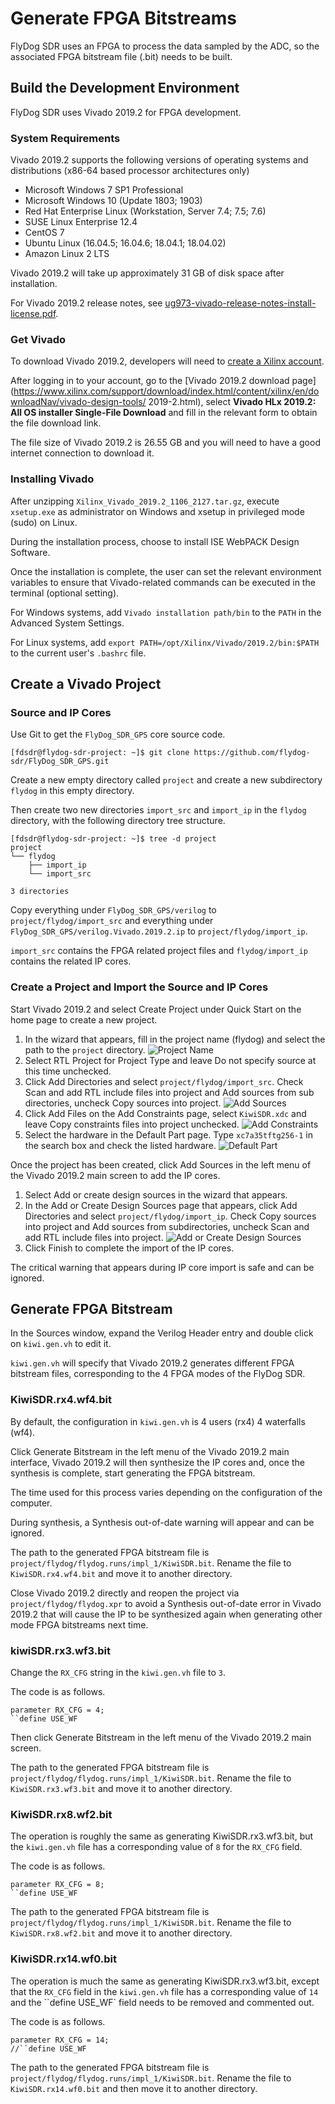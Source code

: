 # Generate FPGA Bitstreams

FlyDog SDR uses an FPGA to process the data sampled by the ADC, so the associated FPGA bitstream file (.bit) needs to be built.

## Build the Development Environment

FlyDog SDR uses Vivado 2019.2 for FPGA development.

### System Requirements

Vivado 2019.2 supports the following versions of operating systems and distributions (x86-64 based processor architectures only)

 - Microsoft Windows 7 SP1 Professional
 - Microsoft Windows 10 (Update 1803; 1903)
 - Red Hat Enterprise Linux (Workstation, Server 7.4; 7.5; 7.6)
 - SUSE Linux Enterprise 12.4
 - CentOS 7
 - Ubuntu Linux (16.04.5; 16.04.6; 18.04.1; 18.04.02)
 - Amazon Linux 2 LTS

Vivado 2019.2 will take up approximately 31 GB of disk space after installation.

For Vivado 2019.2 release notes, see [ug973-vivado-release-notes-install-license.pdf](https://www.xilinx.com/support/documentation/sw_manuals/xilinx2019_2/ug973-vivado-release-notes-install-license.pdf).

### Get Vivado

To download Vivado 2019.2, developers will need to [create a Xilinx account](https://www.xilinx.com/registration/create-account.html).

After logging in to your account, go to the [Vivado 2019.2 download page](https://www.xilinx.com/support/download/index.html/content/xilinx/en/downloadNav/vivado-design-tools/ 2019-2.html), select **Vivado HLx 2019.2: All OS installer Single-File Download** and fill in the relevant form to obtain the file download link.

The file size of Vivado 2019.2 is 26.55 GB and you will need to have a good internet connection to download it.

### Installing Vivado

After unzipping `Xilinx_Vivado_2019.2_1106_2127.tar.gz`, execute `xsetup.exe` as administrator on Windows and xsetup in privileged mode (sudo) on Linux.

During the installation process, choose to install ISE WebPACK Design Software.

Once the installation is complete, the user can set the relevant environment variables to ensure that Vivado-related commands can be executed in the terminal (optional setting).

For Windows systems, add `Vivado installation path/bin` to the `PATH` in the Advanced System Settings.

For Linux systems, add `export PATH=/opt/Xilinx/Vivado/2019.2/bin:$PATH` to the current user's `.bashrc` file.

## Create a Vivado Project

### Source and IP Cores

Use Git to get the `FlyDog_SDR_GPS` core source code.

```
[fdsdr@flydog-sdr-project: ~]$ git clone https://github.com/flydog-sdr/FlyDog_SDR_GPS.git
```

Create a new empty directory called `project` and create a new subdirectory `flydog` in this empty directory.

Then create two new directories `import_src` and `import_ip` in the `flydog` directory, with the following directory tree structure.

```
[fdsdr@flydog-sdr-project: ~]$ tree -d project
project
└── flydog
    ├── import_ip
    └── import_src

3 directories
```

Copy everything under `FlyDog_SDR_GPS/verilog` to `project/flydog/import_src` and everything under `FlyDog_SDR_GPS/verilog.Vivado.2019.2.ip` to `project/flydog/import_ip`.

`import_src` contains the FPGA related project files and `flydog/import_ip` contains the related IP cores.

### Create a Project and Import the Source and IP Cores

Start Vivado 2019.2 and select Create Project under Quick Start on the home page to create a new project.

 1. In the wizard that appears, fill in the project name (flydog) and select the path to the `project` directory.
![Project Name](/develop/fpga_1.jpg "Project Name")
 2. Select RTL Project for Project Type and leave Do not specify source at this time unchecked.
 3. Click Add Directories and select `project/flydog/import_src`. Check Scan and add RTL include files into project and Add sources from sub directories, uncheck Copy sources into project.
![Add Sources](/develop/fpga_2.jpg "Add Sources")
 4. Click Add Files on the Add Constraints page, select `KiwiSDR.xdc` and leave Copy constraints files into project unchecked.
![Add Constraints](/develop/fpga_3.jpg "Add Constraints")
 5. Select the hardware in the Default Part page. Type `xc7a35tftg256-1` in the search box and check the listed hardware.
![Default Part](/develop/fpga_4.jpg "Default Part")

Once the project has been created, click Add Sources in the left menu of the Vivado 2019.2 main screen to add the IP cores.

 1. Select Add or create design sources in the wizard that appears.
 2. In the Add or Create Design Sources page that appears, click Add Directories and select `project/flydog/import_ip`. Check Copy sources into project and Add sources from subdirectories, uncheck Scan and add RTL include files into project.
![Add or Create Design Sources](/develop/fpga_5.jpg "Add or Create Design Sources")
 3. Click Finish to complete the import of the IP cores.

The critical warning that appears during IP core import is safe and can be ignored.

## Generate FPGA Bitstream

In the Sources window, expand the Verilog Header entry and double click on `kiwi.gen.vh` to edit it.

`kiwi.gen.vh` will specify that Vivado 2019.2 generates different FPGA bitstream files, corresponding to the 4 FPGA modes of the FlyDog SDR.

### KiwiSDR.rx4.wf4.bit

By default, the configuration in `kiwi.gen.vh` is 4 users (rx4) 4 waterfalls (wf4).

Click Generate Bitstream in the left menu of the Vivado 2019.2 main interface, Vivado 2019.2 will then synthesize the IP cores and, once the synthesis is complete, start generating the FPGA bitstream.

The time used for this process varies depending on the configuration of the computer.

During synthesis, a Synthesis out-of-date warning will appear and can be ignored.

The path to the generated FPGA bitstream file is `project/flydog/flydog.runs/impl_1/KiwiSDR.bit`. Rename the file to `KiwiSDR.rx4.wf4.bit` and move it to another directory.

Close Vivado 2019.2 directly and reopen the project via `project/flydog/flydog.xpr` to avoid a Synthesis out-of-date error in Vivado 2019.2 that will cause the IP to be synthesized again when generating other mode FPGA bitstreams next time.

### kiwiSDR.rx3.wf3.bit

Change the `RX_CFG` string in the `kiwi.gen.vh` file to `3`.

The code is as follows.

```
parameter RX_CFG = 4;
``define USE_WF
```

Then click Generate Bitstream in the left menu of the Vivado 2019.2 main screen.

The path to the generated FPGA bitstream file is ``project/flydog/flydog.runs/impl_1/KiwiSDR.bit``. Rename the file to `KiwiSDR.rx3.wf3.bit` and move it to another directory.

### KiwiSDR.rx8.wf2.bit

The operation is roughly the same as generating KiwiSDR.rx3.wf3.bit, but the `kiwi.gen.vh` file has a corresponding value of `8` for the `RX_CFG` field.

The code is as follows.

```
parameter RX_CFG = 8;
``define USE_WF
```

The path to the generated FPGA bitstream file is ``project/flydog/flydog.runs/impl_1/KiwiSDR.bit``. Rename the file to `KiwiSDR.rx8.wf2.bit` and move it to another directory.

### KiwiSDR.rx14.wf0.bit

The operation is much the same as generating KiwiSDR.rx3.wf3.bit, except that the `RX_CFG` field in the `kiwi.gen.vh` file has a corresponding value of `14` and the ``define USE_WF` field needs to be removed and commented out.

The code is as follows.

```
parameter RX_CFG = 14;
//``define USE_WF
```

The path to the generated FPGA bitstream file is ``project/flydog/flydog.runs/impl_1/KiwiSDR.bit``. Rename the file to `KiwiSDR.rx14.wf0.bit` and then move it to another directory.